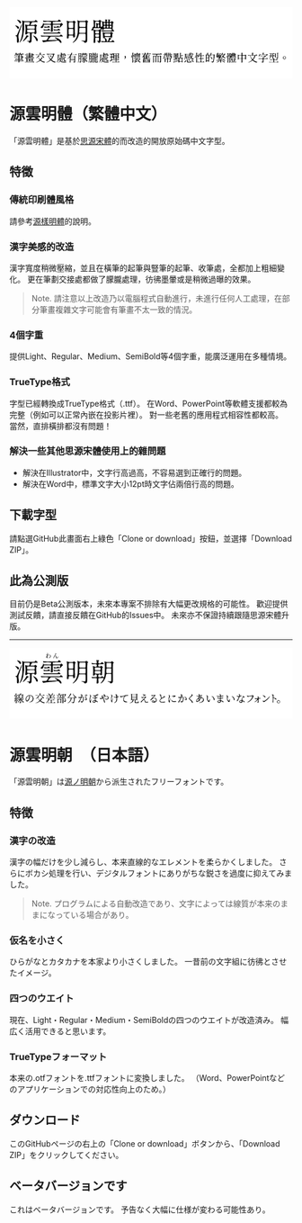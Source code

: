 ![banner](genwan-cover-tw.png?raw=true)
# 源雲明體（繁體中文）

「源雲明體」是基於[思源宋體](https://github.com/adobe-fonts/source-han-serif/)的而改造的開放原始碼中文字型。

## 特徵

### 傳統印刷體風格

請參考[源樣明體](https://github.com/ButTaiwan/genyo-font/tree/master)的說明。

### 漢字美感的改造

漢字寬度稍微壓縮，並且在橫筆的起筆與豎筆的起筆、收筆處，全都加上粗細變化。
更在筆劃交接處都做了朦朧處理，彷彿墨暈或是稍微過曝的效果。

> Note. 請注意以上改造乃以電腦程式自動進行，未進行任何人工處理，在部分筆畫複雜文字可能會有筆畫不太一致的情況。

### 4個字重

提供Light、Regular、Medium、SemiBold等4個字重，能廣泛運用在多種情境。

### TrueType格式

字型已經轉換成TrueType格式（.ttf）。
在Word、PowerPoint等軟體支援都較為完整（例如可以正常內嵌在投影片裡）。
對一些老舊的應用程式相容性都較高。
當然，直排橫排都沒有問題！

### 解決一些其他思源宋體使用上的雜問題

* 解決在Illustrator中，文字行高過高，不容易選到正確行的問題。
* 解決在Word中，標準文字大小12pt時文字佔兩倍行高的問題。

## 下載字型

請點選GitHub此畫面右上綠色「Clone or download」按鈕，並選擇「Download ZIP」。

## 此為公測版

目前仍是Beta公測版本，未來本專案不排除有大幅更改規格的可能性。
歡迎提供測試反饋，請直接反饋在GitHub的Issues中。
未來亦不保證持續跟隨思源宋體升版。

---

![banner](genwan-cover-jp.png?raw=true)
# 源雲明朝　（日本語）

「源雲明朝」は[源ノ明朝](https://github.com/adobe-fonts/source-han-serif/)から派生されたフリーフォントです。

## 特徴

### 漢字の改造

漢字の幅だけを少し減らし、本来直線的なエレメントを柔らかくしました。
さらにボカシ処理を行い、デジタルフォントにありがちな鋭さを過度に抑えてみました。

> Note. プログラムによる自動改造であり、文字によっては線質が本来のままになっている場合があり。

### 仮名を小さく

ひらがなとカタカナを本家より小さくしました。
一昔前の文字組に彷彿とさせたイメージ。

### 四つのウエイト

現在、Light・Regular・Medium・SemiBoldの四つのウエイトが改造済み。
幅広く活用できると思います。

### TrueTypeフォーマット

本来の.otfフォントを.ttfフォントに変換しました。
（Word、PowerPointなどのアプリケーションでの対応性向上のため。）

## ダウンロード

このGitHubページの右上の「Clone or download」ボタンから、「Download ZIP」をクリックしてください。

## ベータバージョンです

これはベータバージョンです。
予告なく大幅に仕様が変わる可能性あり。

